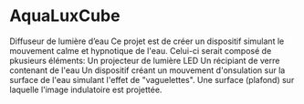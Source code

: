 # AquaLuxCube
Diffuseur de lumière d’eau
Ce projet est de créer un dispositif simulant le mouvement calme et hypnotique de l'eau.
Celui-ci serait composé de pkusieurs éléments:
    Un projecteur de lumière LED
    Un récipiant de verre contenant de l'eau
    Un dispositif créant un mouvement d'onsulation sur la surface de l'eau simulant l'effet de "vaguelettes".
    Une surface (plafond) sur laquelle l'image indulatoire est projettée.
